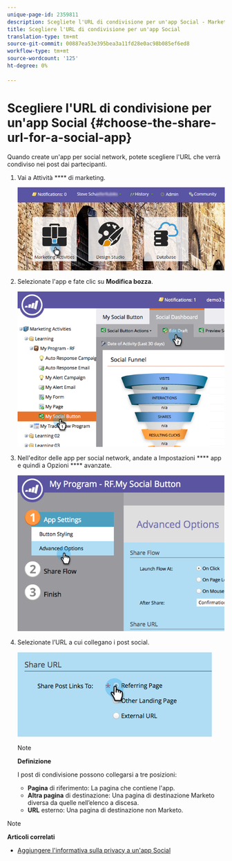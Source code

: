 ```yaml
---
unique-page-id: 2359811
description: Scegliete l'URL di condivisione per un'app Social - Marketo Docs - Documentazione prodotto
title: Scegliere l'URL di condivisione per un'app Social
translation-type: tm+mt
source-git-commit: 00887ea53e395bea3a11fd28e0ac98b085ef6ed8
workflow-type: tm+mt
source-wordcount: '125'
ht-degree: 0%

---
```



# Scegliere l&#39;URL di condivisione per un&#39;app Social {#choose-the-share-url-for-a-social-app}

Quando create un&#39;app per social network, potete scegliere l&#39;URL che verrà condiviso nei post dai partecipanti.

1. Vai a Attività **** di marketing.

   ![](assets/login-marketing-activities-1.png)

1. Selezionate l&#39;app e fate clic su **Modifica bozza**.

   ![](assets/image2015-4-21-11-3a12-3a12.png)

1. Nell&#39;editor delle app per social network, andate a Impostazioni **** app e quindi a Opzioni **** avanzate.

   ![](assets/image2015-4-21-11-3a14-3a46.png)

1. Selezionate l’URL a cui collegano i post social.

   ![](assets/image2015-4-21-11-3a15-3a26.png)

   >[!NOTE]
   >
   >**Definizione**
   >
   >
   >I post di condivisione possono collegarsi a tre posizioni:
   >
   >    
   >    
   >    * **Pagina** di riferimento: La pagina che contiene l&#39;app.
   >    * **Altra pagina** di destinazione: Una pagina di destinazione Marketo diversa da quelle nell’elenco a discesa.
   >    * **URL** esterno: Una pagina di destinazione non Marketo.


>[!NOTE]
>
>**Articoli correlati**
>
>* [Aggiungere l&#39;informativa sulla privacy a un&#39;app Social](add-your-privacy-policy-to-a-social-app.md)

>



